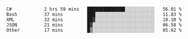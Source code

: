 <!--START_SECTION:waka-->

```text
C#            2 hrs 59 mins   ██████████████░░░░░░░░░░░   56.01 %
Bash          37 mins         ███░░░░░░░░░░░░░░░░░░░░░░   11.83 %
XML           32 mins         ██▓░░░░░░░░░░░░░░░░░░░░░░   10.10 %
JSON          21 mins         █▓░░░░░░░░░░░░░░░░░░░░░░░   06.58 %
Other         17 mins         █▒░░░░░░░░░░░░░░░░░░░░░░░   05.62 %
```

<!--END_SECTION:waka-->

